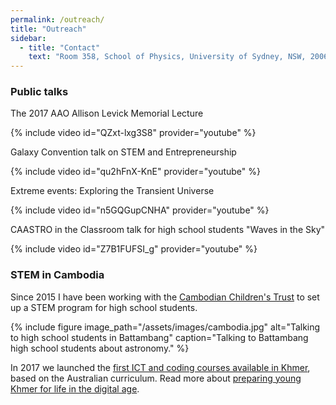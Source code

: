 ```yaml
---
permalink: /outreach/
title: "Outreach"
sidebar:
  - title: "Contact"
    text: "Room 358, School of Physics, University of Sydney, NSW, 2006"
---
```



### Public talks
The 2017 AAO Allison Levick Memorial Lecture

{% include video id="QZxt-lxg3S8" provider="youtube" %}

Galaxy Convention talk on STEM and Entrepreneurship

{% include video id="qu2hFnX-KnE" provider="youtube" %}

Extreme events: Exploring the Transient Universe

{% include video id="n5GQGupCNHA" provider="youtube" %}

CAASTRO in the Classroom talk for high school students "Waves in the Sky"

{% include video id="Z7B1FUFSI_g" provider="youtube" %}


### STEM in Cambodia
Since 2015 I have been working with the [Cambodian Children's Trust](https://cambodianchildrenstrust.org/) 
to set up a STEM program for high school students. 

{% include figure image_path="/assets/images/cambodia.jpg" alt="Talking to high school students in Battambang" caption="Talking to Battambang high school students about astronomy." %}

In 2017 we launched 
the [first ICT and coding courses available in Khmer](https://groklearning.com/ictangkor/), 
based on the Australian curriculum. Read more about [preparing young Khmer for life in the digital age](https://blog.groklearning.com/preparing-young-khmer-for-life-in-the-digital-age-6b336d94df4a).


